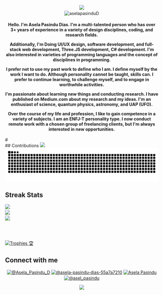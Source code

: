 <div align="center">
 <a href="https://github.com/DenverCoder1/readme-typing-svg"><img src="https://readme-typing-svg.herokuapp.com?lines=Full+Stack+Developer;React%20Js%20|%20TypeScript%20|%20NodeJS%20|%20PHP%20-%20Laravel%20;Always%20Learning%20New%20Things&center=true&width=600&color=FF6600&height=50&weight=600"></a>
</div>
<div align="center"><img src="https://komarev.com/ghpvc/?username=aselapasinduD&label=Profile%20views&color=orange&style=flat" alt="aselapasinduD" /> </div>

<h4 align="center">Hello. I'm Asela Pasindu Dias. I'm a multi-talented person who has over 3+ years of experience in a variety of design disciplines, coding, and research fields.

Additionally, I'm Doing UI/UX design, software development, and full-stack web development, Three.JS development, C# development. I'm also interested in varieties of programming languages and the concept of disciplines in programming.

I prefer not to use my past work to define who I am. I define myself by the work I want to do. Although personality cannot be taught, skills can. I prefer to continue learning, to challenge myself, and to engage in worthwhile activities.

I'm passionate about learning new things and conducting research. I have published on Medium.com about my research and my ideas. I'm an enthusiast of science, quantum physics, astronomy, and UAP (UFO).

Over the course of my life and profession, I like to gain competence in a variety of subjects. I am an ENFJ-T personality type. I now conduct remote work with a chosen group of freelancing clients, but I'm always interested in new opportunities.</h4>

<div>
#
</div>
## Contributions
<img src="http://github-profile-summary-cards.vercel.app/api/cards/profile-details?username=aselapasinduD&theme=tokyonight" />
 <img alt="snake eating my contributions" src="https://raw.githubusercontent.com/gr8monk3ys/gr8monk3ys/output/github-contribution-grid-snake.svg" />
 <br/>
</div>

## Streak Stats

![](https://github-readme-stats.vercel.app/api?username=aselapasinduD&theme=radical&hide_border=false&include_all_commits=false&count_private=false)<br/>
![](https://github-readme-stats.vercel.app/api/top-langs/?username=aselapasinduD&theme=radical&hide_border=false&include_all_commits=false&count_private=false&layout=compact)<br/>
![](https://github-profile-summary-cards.vercel.app/api/cards/stats?username=aselapasinduD&theme=monokai)
 
 
<br>
<br>


<p align="left"> <a href="https://github.com/ryo-ma/github-profile-trophy"><img src="https://github-profile-trophy.vercel.app/?username=aselapasinduD" alt="Trophies 🏆" /></a> </p>

## Connect with me
<p align="center">
<a href="https://x.com/Asela_Pasindu_D" target="blank"><img align="center" src="https://raw.githubusercontent.com/rahuldkjain/github-profile-readme-generator/master/src/images/icons/Social/twitter.svg" alt="@Asela_Pasindu_D" height="30" width="40" /></a>
<a href="https://www.linkedin.com/in/asela-pasindu-dias-55a7a7210/" target="blank"><img align="center" src="https://raw.githubusercontent.com/rahuldkjain/github-profile-readme-generator/master/src/images/icons/Social/linked-in-alt.svg" alt="@asela-pasindu-dias-55a7a7210" height="30" width="40" /></a>
<a href="https://web.facebook.com/profile.php?id=100078826113255" target="blank"><img align="center" src="https://raw.githubusercontent.com/rahuldkjain/github-profile-readme-generator/master/src/images/icons/Social/facebook.svg" alt="Asela Pasindu" height="30" width="40" /></a>
<a href="https://www.instagram.com/asel_pasindu/" target="blank"><img align="center" src="https://raw.githubusercontent.com/rahuldkjain/github-profile-readme-generator/master/src/images/icons/Social/instagram.svg" alt="@asel_pasindu" height="30" width="40" /></a>
</p>

<p align="center">
 <img src="https://capsule-render.vercel.app/api?type=waving&color=gradient&height=100&section=footer"/>
</p>
